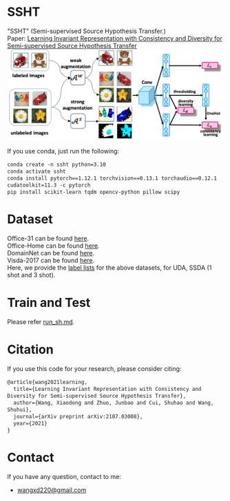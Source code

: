 # SSHT
"SSHT" (Semi-supervised Source Hypothesis Transfer.)  
Paper: [Learning Invariant Representation with Consistency and Diversity for Semi-supervised Source Hypothesis Transfer](https://arxiv.org/abs/2107.03008)
![](ssht.png)

If you use conda, just run the following:
```
conda create -n ssht python=3.10
conda activate ssht
conda install pytorch==1.12.1 torchvision==0.13.1 torchaudio==0.12.1 cudatoolkit=11.3 -c pytorch
pip install scikit-learn tqdm opencv-python pillow scipy 
```
# Dataset
Office-31 can be found [here](https://paperswithcode.com/dataset/office-31).    
Office-Home can be found [here](https://www.hemanthdv.org/officeHomeDataset.html).  
DomainNet can be found [here](http://ai.bu.edu/M3SDA/).  
Visda-2017 can be found [here](https://github.com/VisionLearningGroup/taskcv-2017-public).  
Here, we provide the [label lists](https://github.com/Wang-xd1899/SSHT/tree/main/data/txt) for the above datasets, for UDA, SSDA (1 shot and 3 shot).
# Train and Test
Please refer [run_sh.md](https://github.com/Wang-xd1899/SSHT/blob/main/run_sh.md). 
# Citation
If you use this code for your research, please consider citing:
```
@article{wang2021learning,
  title={Learning Invariant Representation with Consistency and Diversity for Semi-supervised Source Hypothesis Transfer},
  author={Wang, Xiaodong and Zhuo, Junbao and Cui, Shuhao and Wang, Shuhui},
  journal={arXiv preprint arXiv:2107.03008},
  year={2021}
}
```
# Contact
If you have any question, contact to me:  
- wangxd220@gmail.com


